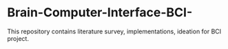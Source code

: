 # Brain-Computer-Interface-BCI-
This repository contains literature survey, implementations, ideation for BCI project.
